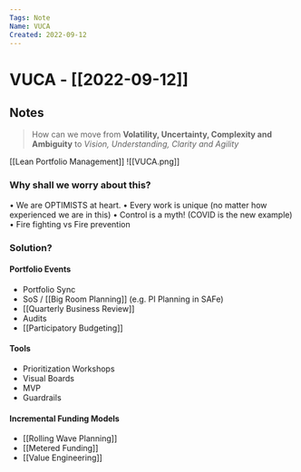 ```yaml
---
Tags: Note
Name: VUCA
Created: 2022-09-12
---
```

# VUCA - [[2022-09-12]]
## Notes

> How can we move from **Volatility, Uncertainty, Complexity and Ambiguity** to *Vision, Understanding, Clarity and Agility*

[[Lean Portfolio Management]]
![[VUCA.png]]

### Why shall we worry about this?
• We are OPTIMISTS at heart.
• Every work is unique (no matter how experienced we are in this)
• Control is a myth! (COVID is the new example)
• Fire fighting vs Fire prevention

### Solution?
#### Portfolio Events
- Portfolio Sync
- SoS / [[Big Room Planning]] (e.g. PI Planning in SAFe)
- [[Quarterly Business Review]]
- Audits
- [[Participatory Budgeting]]

#### Tools
- Prioritization Workshops
- Visual Boards
- MVP
- Guardrails

#### Incremental Funding Models
- [[Rolling Wave Planning]]
- [[Metered Funding]]
- [[Value Engineering]]